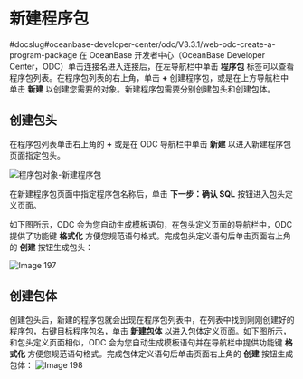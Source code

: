 新建程序包 
==========================
#docslug#oceanbase-developer-center/odc/V3.3.1/web-odc-create-a-program-package
在 OceanBase 开发者中心（OceanBase Developer Center，ODC）单击连接名进入连接后，在左导航栏中单击 **程序包** 标签可以查看程序包列表。在程序包列表的右上角，单击 **+** 创建程序包，或是在上方导航栏中单击 **新建** 以创建您需要的对象。新建程序包需要分别创建包头和创建包体。

创建包头 
-------------

在程序包列表单击右上角的 **+** 或是在 ODC 导航栏中单击 **新建** 以进入新建程序包页面指定包头。

![程序包对象-新建程序包](https://help-static-aliyun-doc.aliyuncs.com/assets/img/zh-CN/4429171361/p326070.png)

在新建程序包页面中指定程序包名称后，单击 **下一步：确认 SQL** 按钮进入包头定义页面。

如下图所示，ODC 会为您自动生成模板语句，在包头定义页面的导航栏中，ODC 提供了功能键 **格式化** 方便您规范语句格式。完成包头定义语句后单击页面右上角的 **创建** 按钮生成包头：

![Image 197](https://help-static-aliyun-doc.aliyuncs.com/assets/img/zh-CN/4429171361/p241381.png)

创建包体 
-------------

创建包头后，新建的程序包就会出现在程序包列表中，在列表中找到刚刚创建好的程序包，右键目标程序包名，单击 **新建包体** 以进入包体定义页面。如下图所示，和包头定义页面相似，ODC 会为您自动生成模板语句并在导航栏中提供功能键 **格式化** 方便您规范语句格式。完成包体定义语句后单击页面右上角的 **创建** 按钮生成包体：
![Image 198](https://help-static-aliyun-doc.aliyuncs.com/assets/img/zh-CN/4429171361/p241382.png)
